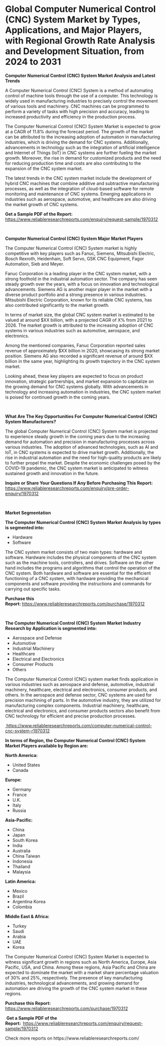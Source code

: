 <p><h1>Global Computer Numerical Control (CNC) System Market by Types, Applications, and Major Players, with Regional Growth Rate Analysis and Development Situation, from 2024 to 2031</h1></p><p><strong>Computer Numerical Control (CNC) System Market Analysis and Latest Trends</strong></p>
<p><p>A Computer Numerical Control (CNC) System is a method of automating control of machine tools through the use of a computer. This technology is widely used in manufacturing industries to precisely control the movement of various tools and machinery. CNC machines can be programmed to perform a variety of tasks with high precision and accuracy, leading to increased productivity and efficiency in the production process.</p><p>The Computer Numerical Control (CNC) System Market is expected to grow at a CAGR of 11.8% during the forecast period. The growth of the market can be attributed to the increasing adoption of automation in manufacturing industries, which is driving the demand for CNC systems. Additionally, advancements in technology such as the integration of artificial intelligence and Internet of Things (IoT) in CNC systems are further fueling the market growth. Moreover, the rise in demand for customized products and the need for reducing production time and costs are also contributing to the expansion of the CNC system market.</p><p>The latest trends in the CNC system market include the development of hybrid CNC machines that combine additive and subtractive manufacturing processes, as well as the integration of cloud-based software for remote monitoring and maintenance of CNC systems. Emerging applications in industries such as aerospace, automotive, and healthcare are also driving the market growth of CNC systems.</p></p>
<p><strong>Get a Sample PDF of the Report:&nbsp;</strong> <a href="https://www.reliableresearchreports.com/enquiry/request-sample/1970312">https://www.reliableresearchreports.com/enquiry/request-sample/1970312</a></p>
<p>&nbsp;</p>
<p><strong>Computer Numerical Control (CNC) System Major Market Players</strong></p>
<p><p>The Computer Numerical Control (CNC) System market is highly competitive with key players such as Fanuc, Siemens, Mitsubishi Electric, Bosch Rexroth, Heidenhain, Soft Servo, GSK CNC Equipment, Fagor Automation, Sieb and Meyer. </p><p>Fanuc Corporation is a leading player in the CNC system market, with a strong foothold in the industrial automation sector. The company has seen steady growth over the years, with a focus on innovation and technological advancements. Siemens AG is another major player in the market with a diverse product portfolio and a strong presence in various industries. Mitsubishi Electric Corporation, known for its reliable CNC systems, has also contributed significantly to the market growth.</p><p>In terms of market size, the global CNC system market is estimated to be valued at around $XX billion, with a projected CAGR of X% from 2021 to 2026. The market growth is attributed to the increasing adoption of CNC systems in various industries such as automotive, aerospace, and electronics.</p><p>Among the mentioned companies, Fanuc Corporation reported sales revenue of approximately $XX billion in 2020, showcasing its strong market position. Siemens AG also recorded a significant revenue of around $XX billion in the same year, highlighting its growth trajectory in the CNC system market.</p><p>Looking ahead, these key players are expected to focus on product innovation, strategic partnerships, and market expansion to capitalize on the growing demand for CNC systems globally. With advancements in technology and increasing automation in industries, the CNC system market is poised for continued growth in the coming years.</p></p>
<p>&nbsp;</p>
<p><strong>What Are The Key Opportunities For Computer Numerical Control (CNC) System Manufacturers?</strong></p>
<p><p>The global Computer Numerical Control (CNC) System market is projected to experience steady growth in the coming years due to the increasing demand for automation and precision in manufacturing processes across various industries. The adoption of advanced technologies, such as AI and IoT, in CNC systems is expected to drive market growth. Additionally, the rise in industrial automation and the need for high-quality products are likely to further propel the market. Despite the economic challenges posed by the COVID-19 pandemic, the CNC system market is anticipated to witness sustained growth and innovation in the future.</p></p>
<p><strong>Inquire or Share Your Questions If Any Before Purchasing This Report:</strong> <a href="https://www.reliableresearchreports.com/enquiry/pre-order-enquiry/1970312">https://www.reliableresearchreports.com/enquiry/pre-order-enquiry/1970312</a></p>
<p>&nbsp;</p>
<p><strong>Market Segmentation</strong></p>
<p><strong>The Computer Numerical Control (CNC) System Market Analysis by types is segmented into:</strong></p>
<p><ul><li>Hardware</li><li>Software</li></ul></p>
<p><p>The CNC system market consists of two main types: hardware and software. Hardware includes the physical components of the CNC system such as the machine tools, controllers, and drives. Software on the other hand includes the programs and algorithms that control the operation of the CNC system. Both hardware and software are essential for the efficient functioning of a CNC system, with hardware providing the mechanical components and software providing the instructions and commands for carrying out specific tasks.</p></p>
<p><strong>Purchase this Report:&nbsp;</strong><a href="https://www.reliableresearchreports.com/purchase/1970312">https://www.reliableresearchreports.com/purchase/1970312</a></p>
<p>&nbsp;</p>
<p><strong>The Computer Numerical Control (CNC) System Market Industry Research by Application is segmented into:</strong></p>
<p><ul><li>Aerospace and Defense</li><li>Automotive</li><li>Industrial Machinery</li><li>Healthcare</li><li>Electrical and Electronics</li><li>Consumer Products</li><li>Others</li></ul></p>
<p><p>The Computer Numerical Control (CNC) system market finds application in various industries such as aerospace and defense, automotive, industrial machinery, healthcare, electrical and electronics, consumer products, and others. In the aerospace and defense sector, CNC systems are used for precision machining of parts. In the automotive industry, they are utilized for manufacturing complex components. Industrial machinery, healthcare, electrical and electronics, and consumer products sectors also benefit from CNC technology for efficient and precise production processes.</p></p>
<p><a href="https://www.reliableresearchreports.com/computer-numerical-control-cnc-system-r1970312">&nbsp;https://www.reliableresearchreports.com/computer-numerical-control-cnc-system-r1970312</a></p>
<p><strong>In terms of Region, the Computer Numerical Control (CNC) System Market Players available by Region are:</strong></p>
<p>
    <p> <strong> North America: </strong>
        <ul>
            <li>United States</li>
            <li>Canada</li>
        </ul>
        </p> 
    <p> <strong> Europe: </strong>
        <ul>
            <li>Germany</li>
            <li>France</li>
            <li>U.K.</li>
            <li>Italy</li>
            <li>Russia</li>
        </ul>
        </p> 
    <p> <strong> Asia-Pacific: </strong>
        <ul>
            <li>China</li>
            <li>Japan</li>
            <li>South Korea</li>
            <li>India</li>
            <li>Australia</li>
            <li>China Taiwan</li>
            <li>Indonesia</li>
            <li>Thailand</li>
            <li>Malaysia</li>
        </ul>
        </p> 
    <p> <strong> Latin America: </strong>
        <ul>
            <li>Mexico</li>
            <li>Brazil</li>
            <li>Argentina Korea</li>
            <li>Colombia</li>
        </ul>
        </p> 
    <p> <strong> Middle East & Africa: </strong>
        <ul>
            <li>Turkey</li>
            <li>Saudi</li>
            <li>Arabia</li>
            <li>UAE</li>
            <li>Korea</li>
        </ul>
    </p>
    </p>
<p><p>The Computer Numerical Control (CNC) System Market is expected to witness significant growth in regions such as North America, Europe, Asia Pacific, USA, and China. Among these regions, Asia Pacific and China are expected to dominate the market with a market share percentage valuation of 30% and 25%, respectively. The presence of key manufacturing industries, technological advancements, and growing demand for automation are driving the growth of the CNC system market in these regions.</p></p>
<p><strong>Purchase this Report: </strong><a href="https://www.reliableresearchreports.com/purchase/1970312">https://www.reliableresearchreports.com/purchase/1970312</a></p>
<p>&nbsp;<strong>Get a Sample PDF of the Report:&nbsp;&nbsp;</strong><a href="https://www.reliableresearchreports.com/enquiry/request-sample/1970312">https://www.reliableresearchreports.com/enquiry/request-sample/1970312</a></p>
<p><strong></strong></p>
<p>Check more reports on https://www.reliableresearchreports.com/</p>